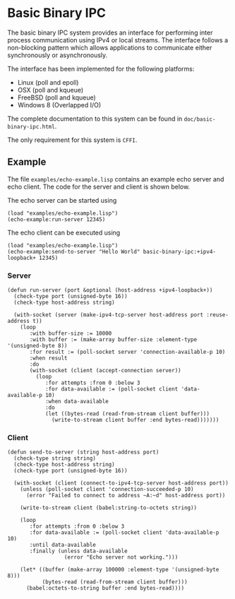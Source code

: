 Basic Binary IPC
================

The basic binary IPC system provides an interface for performing inter
process communication using IPv4 or local streams. The interface
follows a non-blocking pattern which allows applications to
communicate either synchronously or asynchronously.

The interface has been implemented for the following platforms:
- Linux (poll and epoll)
- OSX (poll and kqueue)
- FreeBSD (poll and kqueue)
- Windows 8 (Overlapped I/O)

The complete documentation to this system can be found in
`doc/basic-binary-ipc.html`.

The only requirement for this system is `CFFI`.

Example
-------
The file `examples/echo-example.lisp` contains an example echo server
and echo client. The code for the server and client is shown below.

The echo server can be started using
```common-lisp
(load "examples/echo-example.lisp")
(echo-example:run-server 12345)
```

The echo client can be executed using
```common-lisp
(load "examples/echo-example.lisp")
(echo-example:send-to-server "Hello World" basic-binary-ipc:+ipv4-loopback+ 12345)
```

### Server

```common-lisp
(defun run-server (port &optional (host-address +ipv4-loopback+))
  (check-type port (unsigned-byte 16))
  (check-type host-address string)
  
  (with-socket (server (make-ipv4-tcp-server host-address port :reuse-address t))
    (loop
       :with buffer-size := 10000
       :with buffer := (make-array buffer-size :element-type '(unsigned-byte 8))       
       :for result := (poll-socket server 'connection-available-p 10)
       :when result
       :do
       (with-socket (client (accept-connection server))
         (loop
            :for attempts :from 0 :below 3
            :for data-available := (poll-socket client 'data-available-p 10)
            :when data-available
            :do
            (let ((bytes-read (read-from-stream client buffer)))
              (write-to-stream client buffer :end bytes-read)))))))
```

### Client

```common-lisp
(defun send-to-server (string host-address port)
  (check-type string string)
  (check-type host-address string)
  (check-type port (unsigned-byte 16))
  
  (with-socket (client (connect-to-ipv4-tcp-server host-address port))
    (unless (poll-socket client 'connection-succeeded-p 10)
      (error "Failed to connect to address ~A:~d" host-address port))

    (write-to-stream client (babel:string-to-octets string))
    
    (loop
       :for attempts :from 0 :below 3
       :for data-available := (poll-socket client 'data-available-p 10)
       :until data-available
       :finally (unless data-available
                  (error "Echo server not working.")))
    
    (let* ((buffer (make-array 100000 :element-type '(unsigned-byte 8)))
           (bytes-read (read-from-stream client buffer)))
      (babel:octets-to-string buffer :end bytes-read))))
```